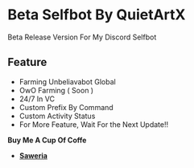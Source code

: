 

# Beta Selfbot By QuietArtX
Beta Release Version For My Discord Selfbot

## Feature
- Farming Unbeliavabot Global
- OwO Farming ( Soon )
- 24/7 In VC
- Custom Prefix By Command
- Custom Activity Status
- For More Feature, Wait For the Next Update!!


<b>Buy Me A Cup Of Coffe
- [Saweria](https://saweria.co/quietartx)
